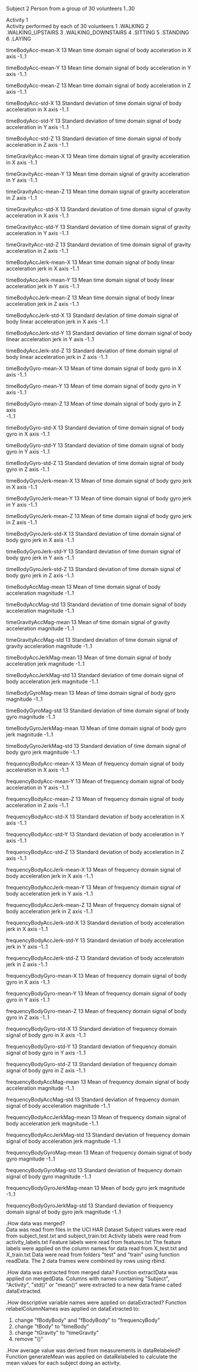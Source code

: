 
Subject     2
    Person from a group of 30 volunteers 
        1..30
        
Activity    1         
    Activity performed by each of 30 volunteers
        1 .WALKING
        2 .WALKING_UPSTAIRS
        3 .WALKING_DOWNSTAIRS
        4 .SITTING
        5 .STANDING
        6 .LAYING
        
timeBodyAcc-mean-X  13
    Mean time domain signal of body acceleration in X axis
        -1..1
        
timeBodyAcc-mean-Y  13
    Mean time domain signal of body acceleration in Y axis
        -1..1
        
timeBodyAcc-mean-Z  13
    Mean time domain signal of body acceleration in Z axis
        -1..1
        
timeBodyAcc-std-X   13
    Standard deviation of time domain signal of body acceleration in X axis
        -1..1
        
timeBodyAcc-std-Y   13
    Standard deviation of time domain signal of body acceleration in Y axis
        -1..1
        
timeBodyAcc-std-Z   13
    Standard deviation of time domain signal of body acceleration in Z axis
        -1..1
        
timeGravityAcc-mean-X   13
    Mean time domain signal of gravity acceleration in X axis
        -1..1
        
timeGravityAcc-mean-Y   13
    Mean time domain signal of gravity acceleration in Y axis
        -1..1
        
timeGravityAcc-mean-Z   13
    Mean time domain signal of gravity acceleration in Z axis
        -1..1
        
timeGravityAcc-std-X    13
    Standard deviation of time domain signal of gravity acceleration in X axis
        -1..1
        
timeGravityAcc-std-Y    13
    Standard deviation of time domain signal of gravity acceleration in Y axis
        -1..1
        
timeGravityAcc-std-Z    13
    Standard deviation of time domain signal of gravity acceleration in Z axis
        -1..1
        
timeBodyAccJerk-mean-X  13
    Mean time domain signal of body linear acceleration jerk in X axis
        -1..1

timeBodyAccJerk-mean-Y  13
    Mean time domain signal of body linear acceleration jerk in Y axis
        -1..1

timeBodyAccJerk-mean-Z  13
    Mean time domain signal of body linear acceleration jerk in Z axis
        -1..1

timeBodyAccJerk-std-X   13
    Standard deviation of time domain signal of body linear acceleration jerk in X axis
        -1..1

timeBodyAccJerk-std-Y   13
    Standard deviation of time domain signal of body linear acceleration jerk in Y axis
        -1..1

timeBodyAccJerk-std-Z   13
    Standard deviation of time domain signal of body linear acceleration jerk in Z axis
        -1..1

timeBodyGyro-mean-X 13
    Mean of time domain signal of body gyro in X axis
        -1..1

timeBodyGyro-mean-Y 13
    Mean of time domain signal of body gyro in Y axis 
        -1..1

timeBodyGyro-mean-Z 13
    Mean of time domain signal of body gyro in Z axis  
        -1..1

timeBodyGyro-std-X  13
    Standard deviation of time domain signal of body gyro in X axis 
        -1..1

timeBodyGyro-std-Y  13
    Standard deviation of time domain signal of body gyro in Y axis 
        -1..1

timeBodyGyro-std-Z  13
    Standard deviation of time domain signal of body gyro in Z axis 
        -1..1

timeBodyGyroJerk-mean-X 13
    Mean of time domain signal of body gyro jerk in X axis
        -1..1

timeBodyGyroJerk-mean-Y 13
    Mean of time domain signal of body gyro jerk in Y axis
        -1..1

timeBodyGyroJerk-mean-Z 13
    Mean of time domain signal of body gyro jerk in Z axis
        -1..1

timeBodyGyroJerk-std-X  13
    Standard deviation of time domain signal of body gyro jerk in X axis
        -1..1

timeBodyGyroJerk-std-Y  13
    Standard deviation of time domain signal of body gyro jerk in Y axis
        -1..1

timeBodyGyroJerk-std-Z  13
    Standard deviation of time domain signal of body gyro jerk in Z axis
        -1..1

timeBodyAccMag-mean 13
    Mean of time domain signal of body acceleration magnitude
        -1..1

timeBodyAccMag-std  13
    Standard deviation of time domain signal of body acceleration magnitude
        -1..1

timeGravityAccMag-mean  13
    Mean of time domain signal of gravity acceleration magnitude
        -1..1

timeGravityAccMag-std   13
    Standard deviation of time domain signal of gravity acceleration magnitude
        -1..1

timeBodyAccJerkMag-mean 13
    Mean of time domain signal of body acceleration jerk magnitude
        -1..1

timeBodyAccJerkMag-std  13
    Standard deviation of time domain signal of body acceleration jerk magnitude
        -1..1

timeBodyGyroMag-mean    13
    Mean of time domain signal of body gyro magnitude
        -1..1

timeBodyGyroMag-std 13
    Standard deviation of time domain signal of body gyro magnitude
        -1..1

timeBodyGyroJerkMag-mean    13
    Mean of time domain signal of body gyro jerk magnitude
        -1..1

timeBodyGyroJerkMag-std 13
    Standard deviation of time domain signal of body gyro jerk magnitude
        -1..1

frequencyBodyAcc-mean-X 13
    Mean of frequency domain signal of body acceleration in X axis
        -1..1

frequencyBodyAcc-mean-Y 13
    Mean of frequency domain signal of body acceleration in Y axis
        -1..1

frequencyBodyAcc-mean-Z 13
    Mean of frequency domain signal of body acceleration in Z axis
        -1..1

frequencyBodyAcc-std-X  13
    Standard deviation of body acceleration in X axis
        -1..1

frequencyBodyAcc-std-Y  13
    Standard deviation of body acceleration in Y axis
        -1..1

frequencyBodyAcc-std-Z  13
    Standard deviation of body acceleration in Z axis
        -1..1

frequencyBodyAccJerk-mean-X 13
    Mean of frequency domain signal of body acceleration jerk in X axis
        -1..1

frequencyBodyAccJerk-mean-Y 13
    Mean of frequency domain signal of body acceleration jerk in Y axis
        -1..1

frequencyBodyAccJerk-mean-Z 13
    Mean of frequency domain signal of body acceleration jerk in Z axis
        -1..1

frequencyBodyAccJerk-std-X  13
    Standard deviation of body acceleration jerk in X axis
        -1..1

frequencyBodyAccJerk-std-Y  13
    Standard deviation of body acceleration jerk in Y axis
        -1..1

frequencyBodyAccJerk-std-Z  13
    Standard deviation of body acceleratoin jerk in Z axis
        -1..1

frequencyBodyGyro-mean-X    13
    Mean of frequency domain signal of body gyro in X axis
        -1..1

frequencyBodyGyro-mean-Y    13
    Mean of frequency domain signal of body gyro in Y axis
        -1..1

frequencyBodyGyro-mean-Z    13
    Mean of frequency domain signal of body gyro in Z axis
        -1..1

frequencyBodyGyro-std-X 13
    Standard deviation of frequency domain signal of body gyro in X axis
        -1..1

frequencyBodyGyro-std-Y 13
    Standard deviation of frequency domain signal of body gyro in Y axis
        -1..1

frequencyBodyGyro-std-Z 13
    Standard deviation of frequency domain signal of body gyro in Z axis
        -1..1

frequencyBodyAccMag-mean    13
    Mean of frequency domain signal of body acceleration magnitude
        -1..1

frequencyBodyAccMag-std 13
    Standard deviation of frequency domain signal of body acceleration magnitude
        -1..1

frequencyBodyAccJerkMag-mean    13
    Mean of frequency domain signal of body acceleration jerk magnitude
        -1..1

frequencyBodyAccJerkMag-std 13
    Standard deviation of frequency domain signal of body acceleration jerk magnitude
        -1..1

frequencyBodyGyroMag-mean   13
    Mean of frequency domain signal of body gyro magnitude
        -1..1

frequencyBodyGyroMag-std    13
    Standard deviation of frequency domain signal of body gyro magnitude
        -1..1

frequencyBodyGyroJerkMag-mean   13
    Mean of body gyro jerk magnitude
        -1..1

frequencyBodyGyroJerkMag-std    13
    Standard deviation of frequency domain signal of body gyro jerk magnitude
        -1..1

.How data was merged?    
Data was read from files in the UCI HAR Dataset
Subject values were read from subject_test.txt and subject_train.txt
Activity labels were read from activity_labels.txt
Feature labels were read from features.txt
The feature labels were applied on the column names for data read from X_test.txt and X_train.txt
Data were read from folders "test" and "train" using function readData.
The 2 data frames were combined by rows using rbind.

.How data was extracted from merged data?
Function extractData was applied on mergedData.
Columns with names containing "Subject", "Activity", "std()" or "mean()" were extracted to a new data frame called dataExtracted.

.How descriptive variable names were applied on dataExtracted?
Function relabelColumnNames was applied on dataExtracted to:
1. change "fBodyBody" and "fBodyBody" to "frequencyBody"
2. change "tBody" to "timeBody"
3. change "tGravity" to "timeGravity"
4. remove "()"

.How average value was derived from measurements in dataRelabeled?
Function generateMean was applied on dataRelabeled to calculate the mean values for 
each subject doing an activity.



